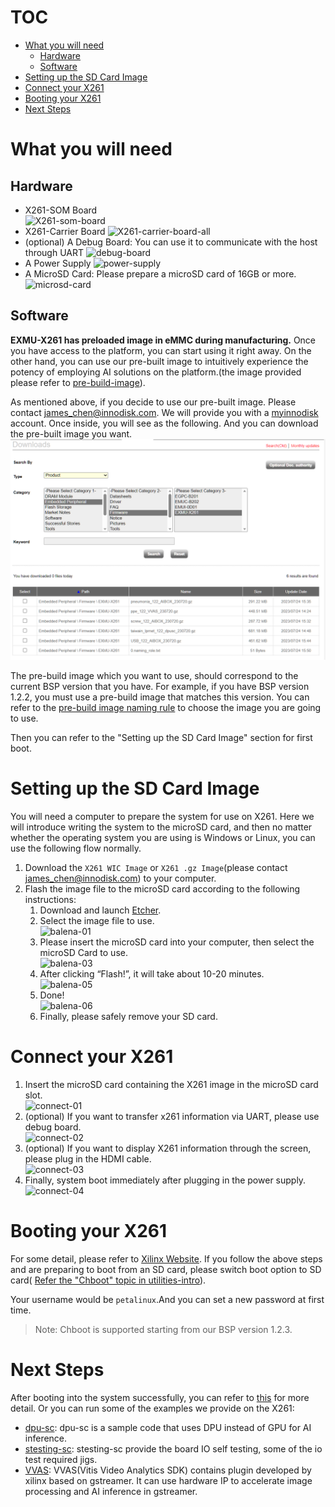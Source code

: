 <!--
 Copyright (c) 2022 Innodisk crop.
 
 This software is released under the MIT License.
 https://opensource.org/licenses/MIT
-->
# TOC
- [What you will need](#what-you-will-need)
  - [Hardware](#hardware)
  - [Software](#software)
- [Setting up the SD Card Image](#setting-up-the-sd-card-image)
- [Connect your X261](#connect-your-x261)
- [Booting your X261](#booting-your-x261)
- [Next Steps](#next-steps)

# What you will need
## Hardware
- X261-SOM Board  
![X261-som-board](fig/X261-som-board.png)  
- X261-Carrier Board
![X261-carrier-board-all](fig/X261-carrier-board-all.png) 
- (optional) A Debug Board: You can use it to communicate with the host through UART
![debug-board](fig/debug-board.jpg)
- A Power Supply
![power-supply](fig/power.png)
- A MicroSD Card: Please prepare a microSD card of 16GB or more.  
![microsd-card](fig/microsd-card.jpg)
## Software
**EXMU-X261 has preloaded image in eMMC during manufacturing.** Once you have access to the platform, you can start using it right away. On the other hand, you can use our pre-built image to intuitively experience the potency of employing AI solutions on the platform.(the image provided please refer to [pre-build-image](../0.Getting-Started/pre-build-image.md)). 

As mentioned above, if you decide to use our pre-built image. Please contact james_chen@innodisk.com. We will provide you with a [myinnodisk](https://myinnodisk.innodisk.com/myinnodisk/Login.aspx) account. Once inside, you will see as the following. And you can download the pre-built image you want.
 ![my-innodisk](fig/myinnodisk.png)

The pre-build image which you want to use, should correspond to the current BSP version that you have. For example, if you have BSP version 1.2.2, you must use a pre-build image that matches this version. You can refer to the [pre-build image naming rule](../4.FAQ/FAQ.md#pre-build-image-naming-rule) to choose the image you are going to use.

Then you can refer to the "Setting up the SD Card Image" section for first boot.

# Setting up the SD Card Image
You will need a computer to prepare the system for use on X261. Here we will introduce writing the system to the microSD card, and then no matter whether the operating system you are using is Windows or Linux, you can use the following flow normally.
1. Download the `X261 WIC Image` or `X261 .gz Image`(please contact james_chen@innodisk.com) to your computer.
2. Flash the image file to the microSD card according to the following instructions:
   1. Download and launch [Etcher](https://www.balena.io/etcher/).
   2. Select the image file to use.  
   ![balena-01](fig/balena-01.png)
   1. Please insert the microSD card into your computer, then select the microSD Card to use.  
   ![balena-03](fig/balena-03.png)  
   1. After clicking “Flash!”, it will take about 10-20 minutes.  
   ![balena-05](fig/balena-05.png)  
   1. Done!  
   ![balena-06](fig/balena-06.png)  
   1. Finally, please safely remove your SD card.  
# Connect your X261  
1. Insert the microSD card containing the X261 image in the microSD card slot.  
![connect-01](fig/connect-01.png)  
2. (optional) If you want to transfer x261 information via UART, please use debug board.  
![connect-02](fig/connect-02.png)  
3. (optional) If you want to display X261 information through the screen, please plug in the HDMI cable.  
![connect-03](fig/connect-03.png)  
4. Finally, system boot immediately after plugging in the power supply.  
![connect-04](fig/connect-04.png)   
# Booting your X261
For some detail, please refer to [Xilinx Website](https://www.xilinx.com/products/som/kria/kv260-vision-starter-kit/kv260-getting-started/booting-your-starter-kit.html). If you follow the above steps and are preparing to boot from an SD card, please switch boot option to SD card( [Refer the "Chboot" topic in utilities-intro](../2.Software/utilities-intro.md)).  

Your username would be `petalinux`.And you can set a new password at first time.

> Note: Chboot is supported starting from our BSP version 1.2.3.

# Next Steps
After booting into the system successfully, you can refer to [this](../1.Hardware/hardware.md) for more detail. Or you can run some of the examples we provide on the X261:
- [dpu-sc](../2.Software/dpu-sc.md): dpu-sc is a sample code that uses DPU instead of GPU for AI inference.
- [stesting-sc](../2.Software/stesting-sc.md): stesting-sc provide the board IO self testing, some of the io test required jigs.
- [VVAS](../2.Software/VVAS.md): VVAS(Vitis Video Analytics SDK) contains plugin developed by xilinx based on gstreamer. It can use hardware IP to accelerate image processing and AI inference in gstreamer.